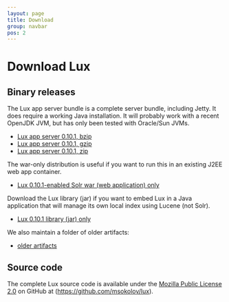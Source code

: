 ```yaml
---
layout: page
title: Download
group: navbar
pos: 2
---
```


# Download Lux #

## Binary releases ##

The Lux app server bundle is a complete server bundle, including Jetty.  It
does require a working Java installation.  It will probably work with a
recent OpenJDK JVM, but has only been tested with Oracle/Sun JVMs.

* [Lux app server 0.10.1, bzip](dist/lux-appserver-0.10.1-bin.tar.bz2)
* [Lux app server 0.10.1, gzip](dist/lux-appserver-0.10.1-bin.tar.gz)
* [Lux app server 0.10.1, zip](dist/lux-appserver-0.10.1-bin.zip)

The war-only distribution is useful if you want to run this in an existing
J2EE web app container.

* [Lux 0.10.1-enabled Solr war (web application) only](dist/lux-appserver-0.10.1.war)

Download the Lux library (jar) if you want to embed Lux in a Java
application that will manage its own local index using Lucene (not Solr).

* [Lux 0.10.1 library (jar) only](dist/lux-0.10.1.jar)

We also maintain a folder of older artifacts:

* [older artifacts](dist/?C=N;O=D)

## Source code ##

The complete Lux source code is available under the [Mozilla Public License 2.0](http://www.mozilla.org/MPL/2.0/) on GitHub at (https://github.com/msokolov/lux).